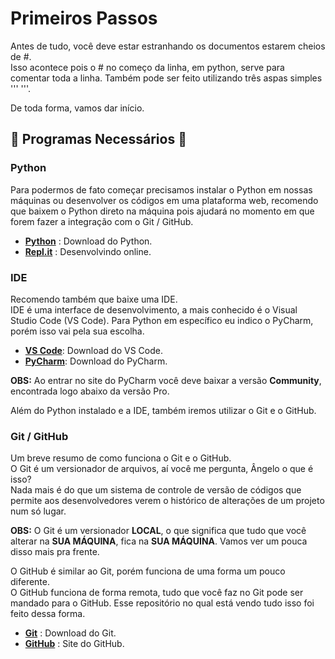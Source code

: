 
# Primeiros Passos

Antes de tudo, você deve estar estranhando os documentos estarem cheios de #.  
Isso acontece pois o # no começo da linha, em python, serve para comentar toda a linha.
Também pode ser feito utilizando três aspas simples ''' '''.  

De toda forma, vamos dar início.  

## 📖 Programas Necessários 📖 

### Python
Para podermos de fato começar precisamos instalar o Python em nossas máquinas ou desenvolver os códigos em uma plataforma web, recomendo que baixem o Python direto na máquina pois ajudará no momento em que forem fazer a integração com o Git / GitHub.

 - [**Python**](https://www.python.org/downloads/release/python-3123/) : Download do Python.
 - [**Repl.it**](https://replit.com/) : Desenvolvindo online.

### IDE

Recomendo também que baixe uma IDE.  
IDE é uma interface de desenvolvimento, a mais conhecido é o Visual Studio Code (VS Code). Para Python em específico eu indico o PyCharm, porém isso vai pela sua escolha.

 - [**VS Code**](https://code.visualstudio.com/download): Download do VS Code.
 - [**PyCharm**](https://www.jetbrains.com/pt-br/pycharm/download/?section=windows): Download do PyCharm.

**OBS:** Ao entrar no site do PyCharm você deve baixar a versão **Community**, encontrada logo abaixo da versão Pro.  
  
Além do Python instalado e a IDE, também iremos utilizar o Git e o GitHub.

### Git / GitHub

Um breve resumo de como funciona o Git e o GitHub.  
O Git é um versionador de arquivos, aí você me pergunta, Ângelo o que é isso?  
Nada mais é do que um sistema de controle de versão de códigos que permite aos desenvolvedores verem o histórico de alterações de um projeto num só lugar.

**OBS:** O Git é um versionador **LOCAL**, o que significa que tudo que você alterar na **SUA MÁQUINA**, fica na **SUA MÁQUINA**. Vamos ver um pouca disso mais pra frente.

O GitHub é similar ao Git, porém funciona de uma forma um pouco diferente.  
O GitHub funciona de forma remota, tudo que você faz no Git pode ser mandado
para o GitHub.
Esse repositório no qual está vendo tudo isso foi feito dessa forma.

 - [**Git**]( https://git-scm.com/downloads) : Download do Git.
 - [**GitHub**](https://github.com/) : Site do GitHub.

